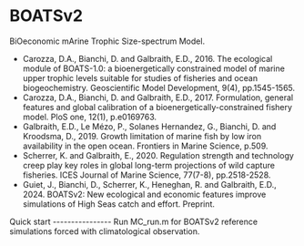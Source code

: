 # BOATSv2
BiOeconomic mArine Trophic Size-spectrum Model.
- Carozza, D.A., Bianchi, D. and Galbraith, E.D., 2016. The ecological module of BOATS-1.0: a bioenergetically constrained model of marine upper trophic levels suitable for studies of fisheries and ocean biogeochemistry. Geoscientific Model Development, 9(4), pp.1545-1565.
- Carozza, D.A., Bianchi, D. and Galbraith, E.D., 2017. Formulation, general features and global calibration of a bioenergetically-constrained fishery model. PloS one, 12(1), p.e0169763. 
- Galbraith, E.D., Le Mézo, P., Solanes Hernandez, G., Bianchi, D. and Kroodsma, D., 2019. Growth limitation of marine fish by low iron availability in the open ocean. Frontiers in Marine Science, p.509.
- Scherrer, K. and Galbraith, E., 2020. Regulation strength and technology creep play key roles in global long-term projections of wild capture fisheries. ICES Journal of Marine Science, 77(7-8), pp.2518-2528.
- Guiet, J., Bianchi, D., Scherrer, K., Heneghan, R. and Galbraith, E.D., 2024. BOATSv2: New ecological and economic features improve simulations of High Seas catch and effort. Preprint.


Quick start ----------------
Run MC_run.m for BOATSv2 reference simulations forced with climatological observation.
